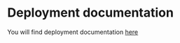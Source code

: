 # Deployment documentation

You will find deployment documentation [here](https://github.com/AdaptiveConsulting/ReactiveTraderCloud/blob/master/docs/deployment/readme.md)
